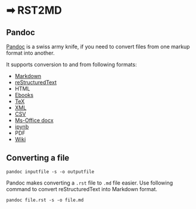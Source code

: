 # ➡ RST2MD

## Pandoc

[Pandoc](https://pandoc.org/) is a swiss army knife, if you need to convert files from one markup
format into another.

It supports conversion to and from following formats:

- [Markdown](http://daringfireball.net/projects/markdown/)
- [reStructuredText](http://docutils.sourceforge.net/docs/ref/rst/introduction.html)
- HTML
- [Ebooks](http://en.wikipedia.org/wiki/EPUB)
- [TeX](http://www.latex-project.org/)
- [XML](http://opendocument.xml.org/)
- [CSV](https://tools.ietf.org/html/rfc4180)
- [Ms-Office docx](https://en.wikipedia.org/wiki/Office_Open_XML)
- [ipynb](https://nbformat.readthedocs.io/en/latest/)
- PDF
- [Wiki](http://www.mediawiki.org/wiki/Help:Formatting)

## Converting a file

```
pandoc inputfile -s -o outputfile
```

Pandoc makes converting a ```.rst``` file to ```.md``` file easier. Use following command to convert reStructuredText into Markdown format.

```
pandoc file.rst -s -o file.md
```
